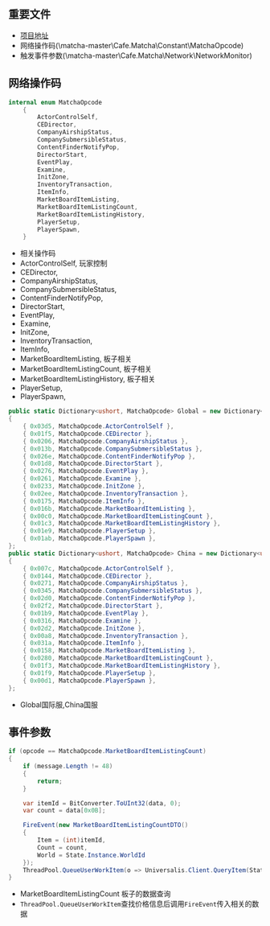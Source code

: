 ## 重要文件
- [项目地址](https://github.com/thewakingsands/matcha)
- 网络操作码(\matcha-master\Cafe.Matcha\Constant\MatchaOpcode)
- 触发事件参数(\matcha-master\Cafe.Matcha\Network\NetworkMonitor)

## 网络操作码
```c#
internal enum MatchaOpcode
    {
        ActorControlSelf,
        CEDirector,
        CompanyAirshipStatus,
        CompanySubmersibleStatus,
        ContentFinderNotifyPop,
        DirectorStart,
        EventPlay,
        Examine,
        InitZone,
        InventoryTransaction,
        ItemInfo,
        MarketBoardItemListing,
        MarketBoardItemListingCount,
        MarketBoardItemListingHistory,
        PlayerSetup,
        PlayerSpawn,
    }
```
- 相关操作码
- ActorControlSelf, 玩家控制
- CEDirector,
- CompanyAirshipStatus,
- CompanySubmersibleStatus,
- ContentFinderNotifyPop,
- DirectorStart,
- EventPlay,
- Examine,
- InitZone,
- InventoryTransaction,
- ItemInfo,
- MarketBoardItemListing,          板子相关
- MarketBoardItemListingCount,     板子相关
- MarketBoardItemListingHistory,   板子相关
- PlayerSetup,
- PlayerSpawn,


```c#
public static Dictionary<ushort, MatchaOpcode> Global = new Dictionary<ushort, MatchaOpcode>
{
    { 0x03d5, MatchaOpcode.ActorControlSelf },
    { 0x01f5, MatchaOpcode.CEDirector },
    { 0x0206, MatchaOpcode.CompanyAirshipStatus },
    { 0x013b, MatchaOpcode.CompanySubmersibleStatus },
    { 0x026e, MatchaOpcode.ContentFinderNotifyPop },
    { 0x01d8, MatchaOpcode.DirectorStart },
    { 0x0276, MatchaOpcode.EventPlay },
    { 0x0261, MatchaOpcode.Examine },
    { 0x0233, MatchaOpcode.InitZone },
    { 0x02ee, MatchaOpcode.InventoryTransaction },
    { 0x0175, MatchaOpcode.ItemInfo },
    { 0x016b, MatchaOpcode.MarketBoardItemListing },
    { 0x00c0, MatchaOpcode.MarketBoardItemListingCount },
    { 0x01c3, MatchaOpcode.MarketBoardItemListingHistory },
    { 0x01e9, MatchaOpcode.PlayerSetup },
    { 0x01ab, MatchaOpcode.PlayerSpawn },
};
public static Dictionary<ushort, MatchaOpcode> China = new Dictionary<ushort, MatchaOpcode>
{
    { 0x007c, MatchaOpcode.ActorControlSelf },
    { 0x0144, MatchaOpcode.CEDirector },
    { 0x0271, MatchaOpcode.CompanyAirshipStatus },
    { 0x0345, MatchaOpcode.CompanySubmersibleStatus },
    { 0x02d0, MatchaOpcode.ContentFinderNotifyPop },
    { 0x02f2, MatchaOpcode.DirectorStart },
    { 0x01b9, MatchaOpcode.EventPlay },
    { 0x0316, MatchaOpcode.Examine },
    { 0x02d2, MatchaOpcode.InitZone },
    { 0x00a8, MatchaOpcode.InventoryTransaction },
    { 0x031a, MatchaOpcode.ItemInfo },
    { 0x0158, MatchaOpcode.MarketBoardItemListing },
    { 0x0280, MatchaOpcode.MarketBoardItemListingCount },
    { 0x01f3, MatchaOpcode.MarketBoardItemListingHistory },
    { 0x01f9, MatchaOpcode.PlayerSetup },
    { 0x00d1, MatchaOpcode.PlayerSpawn },
};
```
- Global国际服,China国服

## 事件参数
```c#
if (opcode == MatchaOpcode.MarketBoardItemListingCount)
{
    if (message.Length != 48)
    {
        return;
    }

    var itemId = BitConverter.ToUInt32(data, 0);
    var count = data[0x0B];

    FireEvent(new MarketBoardItemListingCountDTO()
    {
        Item = (int)itemId,
        Count = count,
        World = State.Instance.WorldId
    });
    ThreadPool.QueueUserWorkItem(o => Universalis.Client.QueryItem(State.Instance.WorldId, itemId, FireEvent));
}
```
- MarketBoardItemListingCount 板子的数据查询
- `ThreadPool.QueueUserWorkItem`查找价格信息后调用`FireEvent`传入相关的数据
